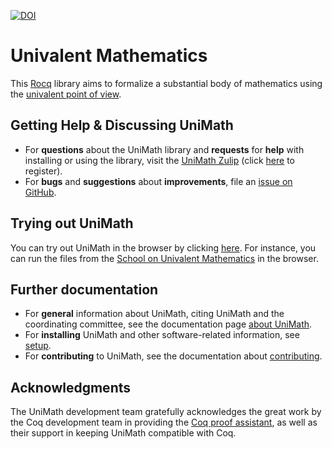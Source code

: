 [![DOI](https://zenodo.org/badge/17321421.svg)](https://zenodo.org/badge/latestdoi/17321421)

# Univalent Mathematics

This [Rocq](https://coq.inria.fr/) library aims to formalize a substantial body of mathematics using the
[univalent point of view](https://en.wikipedia.org/wiki/Univalent_foundations).

## Getting Help & Discussing UniMath

- For **questions** about the UniMath library and **requests** for **help** with installing or using the library, visit the [UniMath Zulip](https://unimath.zulipchat.com) (click [here](https://unimath.zulipchat.com/register/) to register).
- For **bugs** and **suggestions** about **improvements**, file an [issue on GitHub](https://github.com/UniMath/UniMath/issues).

## Trying out UniMath

You can try out UniMath in the browser by clicking [here](https://unimath.github.io/live/).
For instance, you can run the files from the [School on Univalent Mathematics](https://unimath.github.io/Schools/) in the browser.

## Further documentation

* For **general** information about UniMath, citing UniMath and the coordinating committee, see the documentation page [about UniMath](./documentation/misc/About-UniMath.md).
* For **installing** UniMath and other software-related information, see [setup](./documentation/setup/setup.md).
* For **contributing** to UniMath, see the documentation about [contributing](documentation/contributing/contributing.md).

## Acknowledgments

The UniMath development team gratefully acknowledges the great work by
the Coq development team in providing the [Coq proof assistant](https://coq.inria.fr/), as well
as their support in keeping UniMath compatible with Coq.
